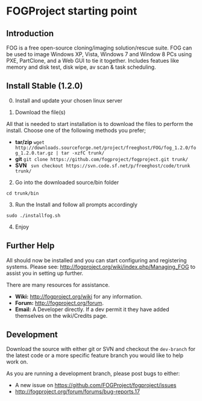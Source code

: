 # FOGProject starting point

## Introduction

FOG is a free open-source cloning/imaging solution/rescue suite. FOG can be used to image Windows XP, Vista, Windows 7 and Window 8 PCs using PXE, PartClone, and a Web GUI to tie it together. Includes featues like memory and disk test, disk wipe, av scan & task scheduling.

## Install Stable (1.2.0)

0. Install and update your chosen linux server

1. Download the file(s)

All that is needed to start installation is to download the files to perform the install. Choose one of the following methods you prefer;

- **tar/zip** `wget http://downloads.sourceforge.net/project/freeghost/FOG/fog_1.2.0/fog_1.2.0.tar.gz | tar -xzfC trunk/`
- **git** `git clone https://github.com/fogproject/fogproject.git trunk/`
- **SVN** ` svn checkout https://svn.code.sf.net/p/freeghost/code/trunk trunk/`

2. Go into the downloaded source/bin folder

`cd trunk/bin`

3. Run the Install and follow all prompts accordingly

`sudo ./installfog.sh`

4. Enjoy

## Further Help

All should now be installed and you can start configuring and registering systems. Please see: http://fogproject.org/wiki/index.php/Managing_FOG to assist you in setting up further.

There are many resources for assistance. 
- **Wiki:** http://fogproject.org/wiki for any information.
- **Forum:** http://fogproject.org/forum.
- **Email:** A Developer directly. If a dev permit it they have added themselves on the wiki/Credits page.

## Development

Download the source with either git or SVN and checkout the `dev-branch` for the latest code or a more specific feature branch you would like to help work on.

As you are running a development branch, please post bugs to either:

- A new issue on https://github.com/FOGProject/fogproject/issues
- http://fogproject.org/forum/forums/bug-reports.17
